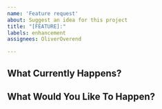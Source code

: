 ```yaml
---
name: 'Feature request'
about: Suggest an idea for this project
title: "[FEATURE]:"
labels: enhancement
assignees: OliverOverend

---
```


## What Currently Happens?
<!--Describe the current behaviour.-->

## What Would You Like To Happen?
<!--Describe what you'd like to see added.-->
